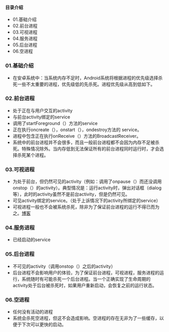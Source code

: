 #### 目录介绍
- 01.基础介绍
- 02.前台进程
- 03.可视进程
- 04.服务进程
- 05.后台进程
- 06.空进程

### 01.基础介绍
- 在安卓系统中：当系统内存不足时，Android系统将根据进程的优先级选择杀死一些不太重要的进程，优先级低的先杀死。进程优先级从高到低如下。




### 02.前台进程
- 处于正在与用户交互的activity
- 与前台activity绑定的service
- 调用了startForeground（）方法的service
- 正在执行oncreate（），onstart（），ondestroy方法的 service。
- 进程中包含正在执行onReceive（）方法的BroadcastReceiver。
- 系统中的前台进程并不会很多，而且一般前台进程都不会因为内存不足被杀死。特殊情况除外。当内存低到无法保证所有的前台进程同时运行时，才会选择杀死某个进程。



### 03.可视进程
- 为处于前台，但仍然可见的activity（例如：调用了onpause（）而还没调用onstop（）的activity）。典型情况是：运行activity时，弹出对话框（dialog等），此时的activity虽然不是前台activity，但是仍然可见。
- 可见activity绑定的service。（处于上诉情况下的activity所绑定的service）
- 可视进程一般也不会被系统杀死，除非为了保证前台进程的运行不得已而为之。[博客](https://github.com/yangchong211/YCBlogs)



### 04.服务进程
- 已经启动的service



### 05.后台进程
- 不可见的activity（调用onstop（）之后的activity）
- 后台进程不会影响用户的体验，为了保证前台进程，可视进程，服务进程的运行，系统随时有可能杀死一个后台进程。当一个正确实现了生命周期的activity处于后台被杀死时，如果用户重新启动，会恢复之前的运行状态。



### 06.空进程
- 任何没有活动的进程
- 系统会杀死空进程，但这不会造成影响。空进程的存在无非为了一些缓存，以便于下次可以更快的启动。
